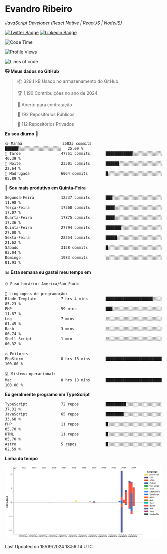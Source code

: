 # Evandro **Ribeiro**

*JavaScript Developer (React Native | ReactJS | NodeJS)*

[![Twitter Badge](https://img.shields.io/badge/-@ribeiroevandro-201B2D?style=flat-square&labelColor=201B2D&logo=twitter&logoColor=white&link=https://twitter.com/ribeiroevandro)](https://twitter.com/ribeiroevandro) 
[![Linkedin Badge](https://img.shields.io/badge/-Evandro%20Ribeiro-201B2D?style=flat-square&logo=Linkedin&logoColor=white&link=https://www.linkedin.com/in/ribeiroevandro)](https://www.linkedin.com/in/ribeiroevandro) 


<!--START_SECTION:waka-->
![Code Time](http://img.shields.io/badge/Code%20Time-4%2C105%20hrs%2025%20mins-blue)

![Profile Views](http://img.shields.io/badge/Visualizac%C3%B5es%20do%20perfil-2-blue)

![Lines of code](https://img.shields.io/badge/Desde%20o%20Hello%20World%20eu%20escrevi-76.8%20million%20linhas%20de%20c%C3%B3digo-blue)

**🐱 Meus dados no GitHub** 

> 📦 329.1 kB Usado no armazenamento do GitHub 
 > 
> 🏆 1,190 Contribuições no ano de 2024
 > 
> 💼 Aberto para contratação
 > 
> 📜 192 Repositórios Públicos 
 > 
> 🔑 112 Repositórios Privados 
 > 
**Eu sou diurno 🐤** 

```text
🌞 Manhã                  25823 commits       ██████░░░░░░░░░░░░░░░░░░░   25.09 % 
🌆 Tarde                  47751 commits       ████████████░░░░░░░░░░░░░   46.39 % 
🌃 Noite                  23301 commits       ██████░░░░░░░░░░░░░░░░░░░   22.64 % 
🌙 Madrugada              6064 commits        █░░░░░░░░░░░░░░░░░░░░░░░░   05.89 % 
```
📅 **Sou mais produtivo em Quinta-Feira** 

```text
Segunda-Feira            12337 commits       ███░░░░░░░░░░░░░░░░░░░░░░   11.98 % 
Terça-Feira              17568 commits       ████░░░░░░░░░░░░░░░░░░░░░   17.07 % 
Quarta-Feira             17875 commits       ████░░░░░░░░░░░░░░░░░░░░░   17.36 % 
Quinta-Feira             27794 commits       ███████░░░░░░░░░░░░░░░░░░   27.00 % 
Sexta-Feira              22254 commits       █████░░░░░░░░░░░░░░░░░░░░   21.62 % 
Sábado                   3128 commits        █░░░░░░░░░░░░░░░░░░░░░░░░   03.04 % 
Domingo                  1983 commits        ░░░░░░░░░░░░░░░░░░░░░░░░░   01.93 % 
```


📊 **Esta semana eu gastei meu tempo em** 

```text
🕑︎ Fuso horário: America/Sao_Paulo

💬 Linguagens de programação: 
Blade Template           7 hrs 4 mins        █████████████████████░░░░   85.23 % 
PHP                      59 mins             ███░░░░░░░░░░░░░░░░░░░░░░   11.87 % 
Log                      7 mins              ░░░░░░░░░░░░░░░░░░░░░░░░░   01.45 % 
Bash                     3 mins              ░░░░░░░░░░░░░░░░░░░░░░░░░   00.74 % 
Shell Script             1 min               ░░░░░░░░░░░░░░░░░░░░░░░░░   00.32 % 

🔥 Editores: 
PhpStorm                 8 hrs 18 mins       █████████████████████████   100.00 % 

💻 Sistema operacional: 
Mac                      8 hrs 18 mins       █████████████████████████   100.00 % 
```

**Eu geralmente programo em TypeScript** 

```text
TypeScript               72 repos            █████████░░░░░░░░░░░░░░░░   37.31 % 
JavaScript               65 repos            ████████░░░░░░░░░░░░░░░░░   33.68 % 
PHP                      11 repos            █░░░░░░░░░░░░░░░░░░░░░░░░   05.70 % 
HTML                     11 repos            █░░░░░░░░░░░░░░░░░░░░░░░░   05.70 % 
Astro                    5 repos             █░░░░░░░░░░░░░░░░░░░░░░░░   02.59 % 
```



**Linha do tempo**

![Lines of Code chart](https://raw.githubusercontent.com/ribeiroevandro/ribeiroevandro/main/assets/bar_graph.png)


 Last Updated on 15/09/2024 18:56:14 UTC
<!--END_SECTION:waka-->
